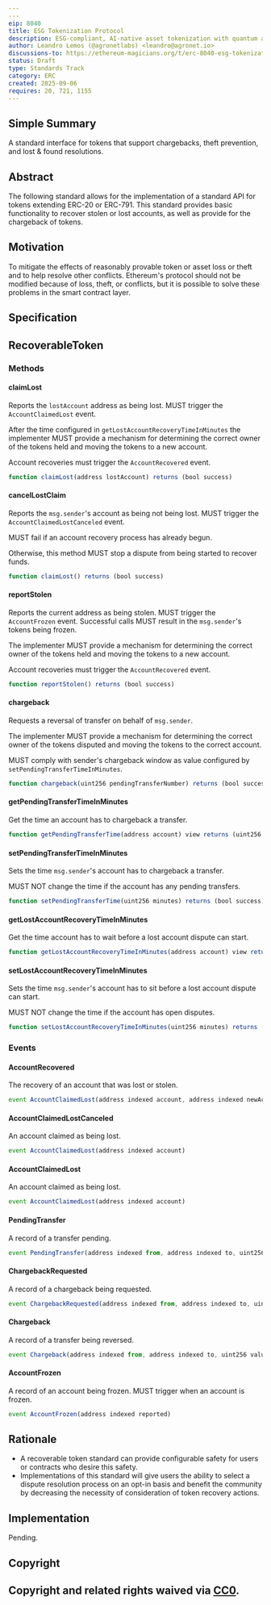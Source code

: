 ```yaml
---
---
eip: 8040
title: ESG Tokenization Protocol
description: ESG-compliant, AI-native asset tokenization with quantum auditability and lifecycle integrity.
author: Leandro Lemos (@agronetlabs) <leandro@agronet.io>
discussions-to: https://ethereum-magicians.org/t/erc-8040-esg-tokenization-protocol/25846
status: Draft
type: Standards Track
category: ERC
created: 2025-09-06
requires: 20, 721, 1155
---
```


## Simple Summary

A standard interface for tokens that support chargebacks, theft prevention, and lost & found resolutions.

## Abstract

The following standard allows for the implementation of a standard API for tokens extending ERC-20 or ERC-791. This standard provides basic functionality to recover stolen or lost accounts, as well as provide for the chargeback of tokens.

## Motivation

To mitigate the effects of reasonably provable token or asset loss or theft and to help resolve other conflicts. Ethereum's protocol should not be modified because of loss, theft, or conflicts, but it is possible to solve these problems in the smart contract layer.

## Specification

## RecoverableToken

### Methods

#### claimLost

Reports the `lostAccount` address as being lost. MUST trigger the `AccountClaimedLost` event.

After the time configured in `getLostAccountRecoveryTimeInMinutes` the implementer MUST provide a mechanism for determining the correct owner of the tokens held and moving the tokens to a new account.

Account recoveries must trigger the `AccountRecovered` event.

``` js
function claimLost(address lostAccount) returns (bool success)
```

#### cancelLostClaim

Reports the `msg.sender`'s account as being not being lost. MUST trigger the `AccountClaimedLostCanceled` event.

MUST fail if an account recovery process has already begun.

Otherwise, this method MUST stop a dispute from being started to recover funds.

``` js
function claimLost() returns (bool success)
```

#### reportStolen

Reports the current address as being stolen. MUST trigger the `AccountFrozen` event.
Successful calls MUST result in the `msg.sender`'s tokens being frozen.

The implementer MUST provide a mechanism for determining the correct owner of the tokens held and moving the tokens to a new account.

Account recoveries must trigger the `AccountRecovered` event.

``` js
function reportStolen() returns (bool success)
```

#### chargeback

Requests a reversal of transfer on behalf of `msg.sender`.

The implementer MUST provide a mechanism for determining the correct owner of the tokens disputed and moving the tokens to the correct account.

MUST comply with sender's chargeback window as value configured by `setPendingTransferTimeInMinutes`.

``` js
function chargeback(uint256 pendingTransferNumber) returns (bool success)
```

#### getPendingTransferTimeInMinutes

Get the time an account has to chargeback a transfer.

``` js
function getPendingTransferTime(address account) view returns (uint256 minutes)
```

#### setPendingTransferTimeInMinutes

Sets the time `msg.sender`'s account has to chargeback a transfer.

MUST NOT change the time if the account has any pending transfers.

``` js
function setPendingTransferTime(uint256 minutes) returns (bool success)
```

#### getLostAccountRecoveryTimeInMinutes

Get the time account has to wait before a lost account dispute can start.

``` js
function getLostAccountRecoveryTimeInMinutes(address account) view returns (uint256 minutes)
```

#### setLostAccountRecoveryTimeInMinutes

Sets the time `msg.sender`'s account has to sit before a lost account dispute can start.

MUST NOT change the time if the account has open disputes.

``` js
function setLostAccountRecoveryTimeInMinutes(uint256 minutes) returns (bool success)
```

### Events

#### AccountRecovered

The recovery of an account that was lost or stolen.

``` js
event AccountClaimedLost(address indexed account, address indexed newAccount)
```

#### AccountClaimedLostCanceled

An account claimed as being lost.

``` js
event AccountClaimedLost(address indexed account)
```

#### AccountClaimedLost

An account claimed as being lost.

``` js
event AccountClaimedLost(address indexed account)
```

#### PendingTransfer

A record of a transfer pending.

``` js
event PendingTransfer(address indexed from, address indexed to, uint256 value, uint256 pendingTransferNumber)
```

#### ChargebackRequested

A record of a chargeback being requested.

``` js
event ChargebackRequested(address indexed from, address indexed to, uint256 value, uint256 pendingTransferNumber)
```

#### Chargeback

A record of a transfer being reversed.

``` js
event Chargeback(address indexed from, address indexed to, uint256 value, uint256 indexed pendingTransferNumber)
```

#### AccountFrozen

A record of an account being frozen. MUST trigger when an account is frozen.

``` js
event AccountFrozen(address indexed reported)
```

## Rationale

* A recoverable token standard can provide configurable safety for users or contracts who desire this safety.
* Implementations of this standard will give users the ability to select a dispute resolution process on an opt-in basis and benefit the community by decreasing the necessity of consideration of token recovery actions.


## Implementation

Pending.

## Copyright
Copyright and related rights waived via [CC0](../LICENSE.md).
---
